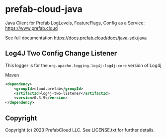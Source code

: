 # prefab-cloud-java
Java Client for Prefab LogLevels, FeatureFlags, Config as a Service: https://www.prefab.cloud

See full documentation https://docs.prefab.cloud/docs/java-sdk/java

## Log4J Two Config Change Listener

This logger is for the `org.apache.logging.log4j:log4j-core` version of Log4j

Maven
```xml
<dependency>
    <groupId>cloud.prefab</groupId>
    <artifactId>log4j-two-listener</artifactId>
    <version>0.3.9</version>
</dependency>
```

## Copyright

Copyright (c) 2023 PrefabCloud LLC. See LICENSE.txt for further details.
